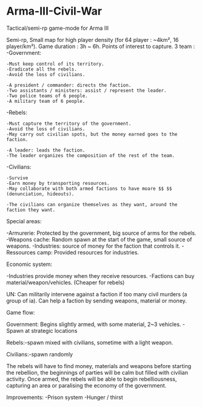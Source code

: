 # Arma-III-Civil-War
Tactical/semi-rp game-mode for Arma III

Semi-rp, Small map for high player density (for 64 player : ~4km², 16 player/km²).
Game duration : 3h ~ 6h.
Points of interest to capture.
3 team : 
  -Government:
  
    -Must keep control of its territory.
    -Eradicate all the rebels.
    -Avoid the loss of civilians.

    -A president / commander: directs the faction.
    -Two assistants / ministers: assist / represent the leader.
    -Two police teams of 6 people.
    -A military team of 6 people.
    
  -Rebels: 
  
    -Must capture the territory of the government.
    -Avoid the loss of civilians.
    -May carry out civilian spots, but the money earned goes to the faction.

    -A leader: leads the faction.
    -The leader organizes the composition of the rest of the team.

  -Civilians:
  
    -Survive
    -Earn money by transporting resources.
    -May collaborate with both armed factions to have moare $$ $$ (denunciation, hideouts).

    -The civilians can organize themselves as they want, around the faction they want.

Special areas:

  -Armurerie: Protected by the government, big source of arms for the rebels.
  -Weapons cache: Random spawn at the start of the game, small source of weapons.
  -Industries: source of money for the faction that controls it.
  -Ressources camp: Provided resources for industries.

Economic system: 

  -Industries provide money when they receive resources.
  -Factions can buy material/weapon/vehicles. (Cheaper for rebels)

UN:
Can militarily intervene against a faction if too many civil murders (a group of ia).
Can help a faction by sending weapons, material or money.

Game flow:

  Government: Begins slightly armed, with some material, 2~3 vehicles.
    -Spawn at strategic locations

  Rebels:-spawn mixed with civilians, sometime with a light weapon.

  Civilians:-spawn randomly

  The rebels will have to find money, materials and weapons before starting the rebellion, the beginnings of parties will be calm but   filled with civilian activity.
  Once armed, the rebels will be able to begin rebelliousness, capturing an area or paralising the economy of the government.


Improvements:
-Prison system
-Hunger / thirst

